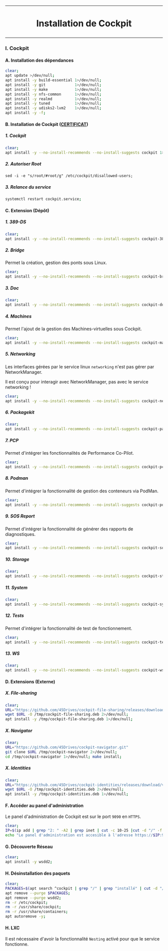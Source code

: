 ------------------------------------------------------------------------------------------------------------------------------------------------
# <p align='center'> Installation de Cockpit </p>
------------------------------------------------------------------------------------------------------------------------------------------------

### I. Cockpit
#### A. Installation des dépendances
```bash
clear;
apt update >/dev/null;
apt install -y build-essential 1>/dev/null;
apt install -y git             1>/dev/null;
apt install -y make            1>/dev/null;
apt install -y nfs-common      1>/dev/null;
apt install -y realmd          1>/dev/null;
apt install -y tuned           1>/dev/null;
apt install -y udisks2-lvm2    1>/dev/null;
apt install -y -f;
```

#### B. Installation de Cockpit ([CERTIFICAT](https://infotechys.com/install-ssl-certificates-on-cockpit/))
##### 1. Cockpit
```bash
clear;
apt install -y --no-install-recommends --no-install-suggests cockpit 1>/dev/null;
```

##### 2. Autoriser Root
```
sed -i -e "s/root/#root/g" /etc/cockpit/disallowed-users;
```

##### 3. Relance du service
```bash
systemctl restart cockpit.service;
```


#### C. Extension (Dépôt)
##### 1. 389-DS
```bash
clear;
apt install -y --no-install-recommends --no-install-suggests cockpit-389-ds 1>/dev/null;
```

##### 2. Bridge
Permet la création, gestion des ponts sous Linux.
```bash
clear;
apt install -y --no-install-recommends --no-install-suggests cockpit-bridge 1>/dev/null;
```

##### 3. Doc
```bash
clear;
apt install -y --no-install-recommends --no-install-suggests cockpit-doc 1>/dev/null;
```

##### 4. Machines
Permet l'ajout de la gestion des Machines-virtuelles sous Cockpit.
```bash
clear;
apt install -y --no-install-recommends --no-install-suggests cockpit-machines 1>/dev/null;
```

##### 5. Networking
Les interfaces gérées par le service linux `networking` n'est pas gérer par NetworkManager.

Il est conçu pour interagir avec NetworkManager, pas avec le service networking !

```bash
clear;
apt install -y --no-install-recommends --no-install-suggests cockpit-networkmanager 1>/dev/null;
```

##### 6. Packagekit
```bash
clear;
apt install -y --no-install-recommends --no-install-suggests cockpit-packagekit 1>/dev/null;
```

##### 7. PCP
Permet d'intégrer les fonctionnalités de Performance Co-Pilot.
```bash
clear;
apt install -y --no-install-recommends --no-install-suggests cockpit-pcp 1>/dev/null;
```

##### 8. Podman
Permet d'intégrer la fonctionnalité de gestion des conteneurs via PodMan.
```bash
clear;
apt install -y --no-install-recommends --no-install-suggests cockpit-podman 1>/dev/null;
```

##### 9. SOS Report
Permet d'intégrer la fonctionnalité de générer des rapports de diagnostiques.
```bash
clear;
apt install -y --no-install-recommends --no-install-suggests cockpit-sosreport 1>/dev/null;
```

##### 10. Storage
```bash
clear;
apt install -y --no-install-recommends --no-install-suggests cockpit-storaged 1>/dev/null;
```

##### 11. System
```bash
clear;
apt install -y --no-install-recommends --no-install-suggests cockpit-system 1>/dev/null;
```

##### 12. Tests
Permet d'intégrer la fonctionnalité de test de fonctionnement.
```bash
clear;
apt install -y --no-install-recommends --no-install-suggests cockpit-tests 1>/dev/null;
```

##### 13. WS
```bash
clear;
apt install -y --no-install-recommends --no-install-suggests cockpit-ws 1>/dev/null;
```

#### D. Extensions (Externe)
##### X. File-sharing
```bash
clear;
URL="https://github.com/45Drives/cockpit-file-sharing/releases/download/v4.2.9/cockpit-file-sharing_4.2.9-1focal_all.deb"
wget $URL -O /tmp/cockpit-file-sharing.deb 2>/dev/null;
apt install -y /tmp/cockpit-file-sharing.deb 1>/dev/null;
```

##### X. Navigator
```bash
clear;
URL="https://github.com/45Drives/cockpit-navigator.git"
git clone $URL /tmp/cockpit-navigator 2>/dev/null;
cd /tmp/cockpit-navigator 1>/dev/null; make install;
```

##### X. Identities
```bash
clear;
URL="https://github.com/45Drives/cockpit-identities/releases/download/v0.1.12/cockpit-identities_0.1.12-1focal_all.deb"
wget $URL -O /tmp/cockpit-identities.deb 2>/dev/null;
apt install -y /tmp/cockpit-identities.deb 1>/dev/null;
```





#### F. Accéder au panel d'administration
Le panel d'administration de Cockpit est sur le port `9090` en `HTTPS`.

```bash
clear;
IP=$(ip add | grep "2: " -A2 | grep inet | cut -c 10-25 |cut -d "/" -f 1)
echo "Le panel d'administration est accesible à l'adresse https://$IP:9090"
```

#### G. Découverte Réseau
```bash
clear;
apt install -y wsdd2;
```
#### H. Désinstallation des paquets

```bash
clear;
PACKAGES=$(apt search ^cockpit | grep "/" | grep "installé" | cut -d "/" -f 1 | xargs -n 50)
apt remove --purge $PACKAGES;
apt remove --purge wsdd2;
rm -r /etc/cockpit;
rm -r /usr/share/cockpit;
rm -r /usr/share/containers;
apt autoremove -y;
```

#### H. LXC
Il est nécessaire d'avoir la fonctionnalité `Nesting` activé pour que le service fonctionne.

<br />
